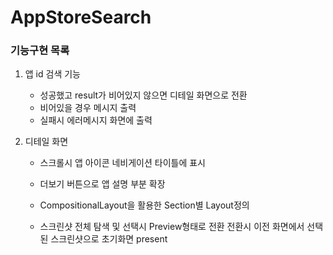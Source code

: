 # AppStoreSearch

### 기능구현 목록

1. 앱 id 검색 기능

   - 성공했고 result가 비어있지 않으면 디테일 화면으로 전환
   - 비어있을 경우 메시지 출력
   - 실패시 에러메시지 화면에 출력

2. 디테일 화면

   - 스크롤시 앱 아이콘 네비게이션 타이틀에 표시

   - 더보기 버튼으로 앱 설명 부분 확장

   - CompositionalLayout을 활용한 Section별 Layout정의

   - 스크린샷 전체 탐색 및 선택시 Preview형태로 전환
     전환시 이전 화면에서 선택된 스크린샷으로 초기화면 present

     

